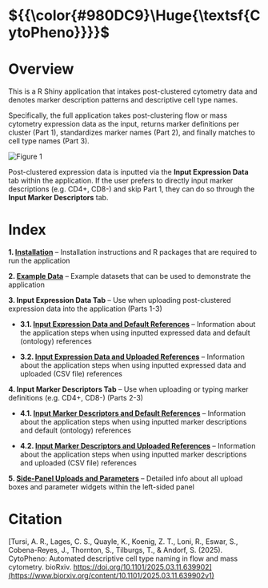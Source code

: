 
# ${{\color{#980DC9}\Huge{\textsf{CytoPheno}}}}\$ 

# Overview
This is a R Shiny application that intakes post-clustered cytometry data and denotes marker description patterns and descriptive cell type names.

Specifically, the full application takes post-clustering flow or mass cytometry expression data as the input, returns marker definitions per cluster (Part 1), standardizes marker names (Part 2), and finally matches to cell type names (Part 3). 

![Figure 1](https://github.com/user-attachments/assets/fd6ec134-f358-43cd-b891-cce9790c5bf2)


Post-clustered expression data is inputted via the **Input Expression Data** tab within the application. If the user prefers to directly input marker descriptions (e.g. CD4+, CD8-) and skip Part 1, they can do so through the **Input Marker Descriptors** tab.


# Index
**1. [Installation](https://github.com/AndorfLab/CytoPheno/wiki/1.-Installation)** – Installation instructions and R packages that are required to run the application  

**2. [Example Data](https://github.com/AndorfLab/CytoPheno/wiki/2.-Example-Data)** – Example datasets that can be used to demonstrate the application   

**3. Input Expression Data Tab** – Use when uploading post-clustered expression data into the application (Parts 1-3)  

* **3.1. [Input Expression Data and Default References](https://github.com/AndorfLab/CytoPheno/wiki/3.1.-Input-Expression-Data-and-Default-References)** – Information about the application steps when using inputted expressed data and default (ontology) references
  
* **3.2. [Input Expression Data and Uploaded References](https://github.com/AndorfLab/CytoPheno/wiki/3.2.-Input-Expression-Data-and-Uploaded-References)** – Information about the application steps when using inputted expressed data and uploaded (CSV file) references
  
**4. Input Marker Descriptors Tab** – Use when uploading or typing marker definitions (e.g. CD4+, CD8-) (Parts 2-3)  

* **4.1. [Input Marker Descriptors and Default References](https://github.com/AndorfLab/CytoPheno/wiki/4.1.-Input-Marker-Descriptors-and-Default-References)** – Information about the application steps when using inputted marker descriptions and default (ontology) references  

* **4.2. [Input Marker Descriptors and Uploaded References](https://github.com/AndorfLab/CytoPheno/wiki/4.2.-Input-Marker-Descriptors-and-Uploaded-References)** – Information about the application steps when using inputted marker descriptions and uploaded (CSV file) references  

**5. [Side-Panel Uploads and Parameters](https://github.com/AndorfLab/CytoPheno/wiki/5.-Side-Panel-Uploads-and-Parameters)** – Detailed info about all upload boxes and parameter widgets within the left-sided panel  

# Citation
[Tursi, A. R., Lages, C. S., Quayle, K., Koenig, Z. T., Loni, R., Eswar, S., Cobena-Reyes, J., Thornton, S., Tilburgs, T., & Andorf, S. (2025).
CytoPheno: Automated descriptive cell type naming in flow and mass cytometry. bioRxiv. https://doi.org/10.1101/2025.03.11.639902](https://www.biorxiv.org/content/10.1101/2025.03.11.639902v1)
